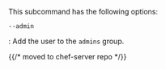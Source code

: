 This subcommand has the following options:

`--admin`

:   Add the user to the `admins` group.

{{/* moved to chef-server repo */}}
